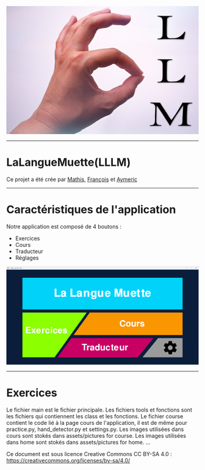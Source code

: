 ![logo](Images_readme/logo.jpg)


---
<h1>LaLangueMuette(LLLM)</h1>
<p>Ce projet a été crée par <a href="https://github.com/XiNoxZz">Mathis</a>, <a href="https://github.com/Skavengers">François</a> et <a href="https://github.com/AymericdeCau">Aymeric</a></p>

---
<h1>Caractéristiques de l'application</h1>

Notre application est composé de 4 boutons :
    
   - Exercices
   - Cours 
   - Traducteur
   - Réglages

 
![image](Images_readme/Screenshot1.png)

---
<h1>Exercices</h1>

    

Le fichier main est le fichier principale.
Les fichiers tools et fonctions sont les fichiers qui contiennent les class et les fonctions.
Le fichier course contient le code lié à la page cours de l'application, il est de même pour practice.py, hand_detector.py et settings.py.
Les images utilisées dans cours sont stokés dans assets/pictures for course.
Les images utilisées dans home sont stokés dans assets/pictures for home.
...

Ce document est sous licence Creative Commons CC BY-SA 4.0 : https://creativecommons.org/licenses/by-sa/4.0/
